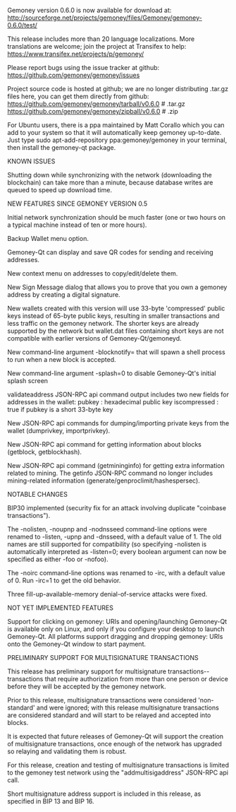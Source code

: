 Gemoney version 0.6.0 is now available for download at:
http://sourceforge.net/projects/gemoney/files/Gemoney/gemoney-0.6.0/test/

This release includes more than 20 language localizations.
More translations are welcome; join the
project at Transifex to help:
https://www.transifex.net/projects/p/gemoney/

Please report bugs using the issue tracker at github:
https://github.com/gemoney/gemoney/issues

Project source code is hosted at github; we are no longer
distributing .tar.gz files here, you can get them
directly from github:
https://github.com/gemoney/gemoney/tarball/v0.6.0  # .tar.gz
https://github.com/gemoney/gemoney/zipball/v0.6.0  # .zip

For Ubuntu users, there is a ppa maintained by Matt Corallo which
you can add to your system so that it will automatically keep
gemoney up-to-date.  Just type
sudo apt-add-repository ppa:gemoney/gemoney
in your terminal, then install the gemoney-qt package.


KNOWN ISSUES

Shutting down while synchronizing with the network
(downloading the blockchain) can take more than a minute,
because database writes are queued to speed up download
time.


NEW FEATURES SINCE GEMONEY VERSION 0.5

Initial network synchronization should be much faster
(one or two hours on a typical machine instead of ten or more
hours).

Backup Wallet menu option.

Gemoney-Qt can display and save QR codes for sending
and receiving addresses.

New context menu on addresses to copy/edit/delete them.

New Sign Message dialog that allows you to prove that you
own a gemoney address by creating a digital
signature.

New wallets created with this version will
use 33-byte 'compressed' public keys instead of
65-byte public keys, resulting in smaller
transactions and less traffic on the gemoney
network. The shorter keys are already supported
by the network but wallet.dat files containing
short keys are not compatible with earlier
versions of Gemoney-Qt/gemoneyd.

New command-line argument -blocknotify=<command>
that will spawn a shell process to run <command> 
when a new block is accepted.

New command-line argument -splash=0 to disable
Gemoney-Qt's initial splash screen

validateaddress JSON-RPC api command output includes
two new fields for addresses in the wallet:
pubkey : hexadecimal public key
iscompressed : true if pubkey is a short 33-byte key

New JSON-RPC api commands for dumping/importing
private keys from the wallet (dumprivkey, importprivkey).

New JSON-RPC api command for getting information about
blocks (getblock, getblockhash).

New JSON-RPC api command (getmininginfo) for getting
extra information related to mining. The getinfo
JSON-RPC command no longer includes mining-related
information (generate/genproclimit/hashespersec).



NOTABLE CHANGES

BIP30 implemented (security fix for an attack involving
duplicate "coinbase transactions").

The -nolisten, -noupnp and -nodnsseed command-line
options were renamed to -listen, -upnp and -dnsseed,
with a default value of 1. The old names are still
supported for compatibility (so specifying -nolisten
is automatically interpreted as -listen=0; every
boolean argument can now be specified as either
-foo or -nofoo).

The -noirc command-line options was renamed to
-irc, with a default value of 0. Run -irc=1 to
get the old behavior.

Three fill-up-available-memory denial-of-service
attacks were fixed.


NOT YET IMPLEMENTED FEATURES

Support for clicking on gemoney: URIs and
opening/launching Gemoney-Qt is available only on Linux,
and only if you configure your desktop to launch
Gemoney-Qt. All platforms support dragging and dropping
gemoney: URIs onto the Gemoney-Qt window to start
payment.


PRELIMINARY SUPPORT FOR MULTISIGNATURE TRANSACTIONS

This release has preliminary support for multisignature
transactions-- transactions that require authorization
from more than one person or device before they
will be accepted by the gemoney network.

Prior to this release, multisignature transactions
were considered 'non-standard' and were ignored;
with this release multisignature transactions are
considered standard and will start to be relayed
and accepted into blocks.

It is expected that future releases of Gemoney-Qt
will support the creation of multisignature transactions,
once enough of the network has upgraded so relaying
and validating them is robust.

For this release, creation and testing of multisignature
transactions is limited to the gemoney test network using
the "addmultisigaddress" JSON-RPC api call.

Short multisignature address support is included in this
release, as specified in BIP 13 and BIP 16.
